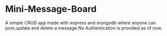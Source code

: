# Mini-Message-Board
A simple CRUD app made with express and mongodb where anyone can post,update and delete a message.No Authentication is provided as of now. 

